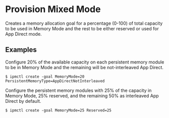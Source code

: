 # Provision Mixed Mode

Creates a memory allocation goal for a percentage (0-100) of total capacity to be used in Memory Mode and the rest to be either reserved or used for App Direct mode.

## **Examples**

Configure 20% of the available capacity on each persistent memory module to be in Memory Mode and the remaining will be not-interleaved App Direct.

```
$ ipmctl create -goal MemoryMode=20 PersistentMemoryType=AppDirectNotInterleaved
```

Configure the persistent memory modules with 25% of the capacity in Memory Mode, 25% reserved, and the remaining 50% as interleaved App Direct by default.

```
$ ipmctl create -goal MemoryMode=25 Reserved=25
```
